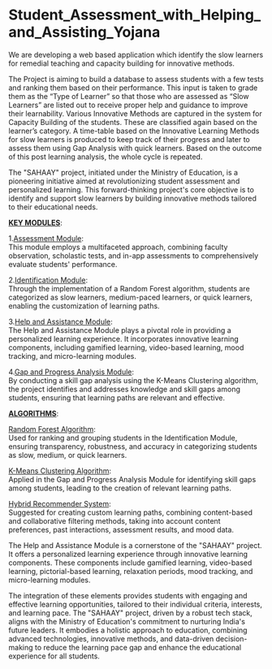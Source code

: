 # Student_Assessment_with_Helping_and_Assisting_Yojana
We are developing a web based application which identify the slow learners for remedial teaching and capacity building for innovative methods.

The Project is aiming to build a database to assess students with a few tests and ranking them based on their performance. This input is taken to grade them as the “Type of Learner” so that those who are assessed as “Slow Learners” are listed out to receive proper help and guidance to improve their learnability.
Various Innovative Methods are captured in the system for Capacity Building of the students. These are classified again based on the learner’s category.
A time-table based on the Innovative Learning Methods for slow learners is produced to keep track of their progress and later to assess them using Gap Analysis with quick learners. Based on the outcome of this post learning analysis, the whole cycle is repeated.

The "SAHAAY" project, initiated under the Ministry of Education, is a pioneering initiative aimed at revolutionizing student assessment and personalized learning. This forward-thinking project's core objective is to identify and support slow learners by building innovative methods tailored to their educational needs.

<u><b>KEY MODULES</u></b>: 

1.<u>Assessment Module</u>: <br>
This module employs a multifaceted approach, combining faculty observation, scholastic tests, and in-app assessments to comprehensively evaluate students' performance. 

2.<u>Identification Module</u>: <br>
Through the implementation of a Random Forest algorithm, students are categorized as slow learners, medium-paced learners, or quick learners, enabling the customization of learning paths. 

3.<u>Help and Assistance Module</u>: <br>
The Help and Assistance Module plays a pivotal role in providing a personalized learning experience. It incorporates innovative learning components, including gamified learning, video-based learning, mood tracking, and micro-learning modules. 

4.<u>Gap and Progress Analysis Module</u>: <br>
By conducting a skill gap analysis using the K-Means Clustering algorithm, the project identifies and addresses knowledge and skill gaps among students, ensuring that learning paths are relevant and effective. 

<u><b>ALGORITHMS</b></u>: 

<u>Random Forest Algorithm</u>: <br>
Used for ranking and grouping students in the Identification Module, ensuring transparency, robustness, and accuracy in categorizing students as slow, medium, or quick learners. 

<u>K-Means Clustering Algorithm</u>: <br>
Applied in the Gap and Progress Analysis Module for identifying skill gaps among students, leading to the creation of relevant learning paths. 

<u>Hybrid Recommender System</u>: <br>
Suggested for creating custom learning paths, combining content-based and collaborative filtering methods, taking into account content preferences, past interactions, assessment results, and mood data. 

The Help and Assistance Module is a cornerstone of the "SAHAAY" project. It offers a personalized learning experience through innovative learning components. These components include gamified learning, video-based learning, pictorial-based learning, relaxation periods, mood tracking, and micro-learning modules. 

The integration of these elements provides students with engaging and effective learning opportunities, tailored to their individual criteria, interests, and learning pace. The "SAHAAY" project, driven by a robust tech stack, aligns with the Ministry of Education's commitment to nurturing India's future leaders. It embodies a holistic approach to education, combining advanced technologies, innovative methods, and data-driven decision-making to reduce the learning pace gap and enhance the educational experience for all students.